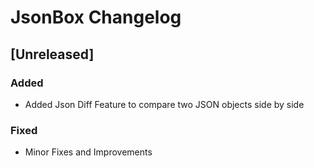 <!-- Keep a Changelog guide -> https://keepachangelog.com -->

# JsonBox Changelog

## [Unreleased]
### Added

- Added Json Diff Feature to compare two JSON objects side by side

### Fixed

- Minor Fixes and Improvements
